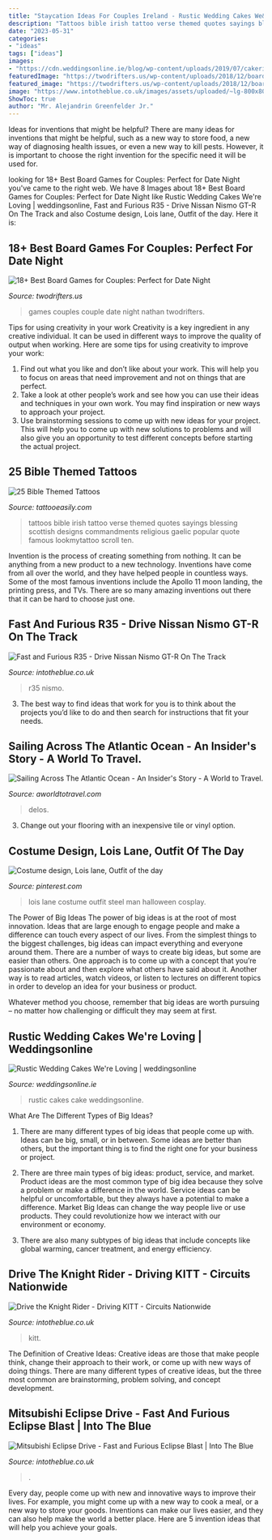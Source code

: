 ```yaml
---
title: "Staycation Ideas For Couples Ireland - Rustic Wedding Cakes We&#039;re Loving"
description: "Tattoos bible irish tattoo verse themed quotes sayings blessing scottish designs commandments religious gaelic popular quote famous lookmytattoo scroll ten"
date: "2023-05-31"
categories:
- "ideas"
tags: ["ideas"]
images:
- "https://cdn.weddingsonline.ie/blog/wp-content/uploads/2019/07/cakerise-rustic-wedding-cakes.jpg"
featuredImage: "https://twodrifters.us/wp-content/uploads/2018/12/board-games-for-couples-1.png"
featured_image: "https://twodrifters.us/wp-content/uploads/2018/12/board-games-for-couples-1.png"
image: "https://www.intotheblue.co.uk/images/assets/uploaded/~lg-800x800/~lg-crop-Car-Chase-Heroes-Eclipse-front.jpg"
ShowToc: true
author: "Mr. Alejandrin Greenfelder Jr."
---
```



Ideas for inventions that might be helpful?
There are many ideas for inventions that might be helpful, such as a new way to store food, a new way of diagnosing health issues, or even a new way to kill pests. However, it is important to choose the right invention for the specific need it will be used for.

	

		
looking for 18+ Best Board Games for Couples: Perfect for Date Night you've came to the right web. We have 8 Images about 18+ Best Board Games for Couples: Perfect for Date Night like Rustic Wedding Cakes We&#039;re Loving | weddingsonline, Fast and Furious R35 - Drive Nissan Nismo GT-R On The Track and also Costume design, Lois lane, Outfit of the day. Here it is:
		
    
## 18+ Best Board Games For Couples: Perfect For Date Night

<img loading=lazy src="https://twodrifters.us/wp-content/uploads/2018/12/board-games-for-couples-1.png" onerror="this.onerror=null;this.src='https://tse4.mm.bing.net/th?id=OIP.UKaLVi3cD5YTiZE5rhL91AHaO0&amp;pid=15.1';" alt="18+ Best Board Games for Couples: Perfect for Date Night">

_Source: twodrifters.us_

>games couples couple date night nathan twodrifters. 

	

Tips for using creativity in your work
Creativity is a key ingredient in any creative individual. It can be used in different ways to improve the quality of output when working. Here are some tips for using creativity to improve your work: 
1. Find out what you like and don’t like about your work. This will help you to focus on areas that need improvement and not on things that are perfect. 
2. Take a look at other people’s work and see how you can use their ideas and techniques in your own work. You may find inspiration or new ways to approach your project. 
3. Use brainstorming sessions to come up with new ideas for your project. This will help you to come up with new solutions to problems and will also give you an opportunity to test different concepts before starting the actual project. 

    
## 25 Bible Themed Tattoos

<img loading=lazy src="http://www.tattooeasily.com/wp-content/uploads/2013/08/bible-themed-tattoo-16.jpeg" onerror="this.onerror=null;this.src='https://tse2.mm.bing.net/th?id=OIP.1_byOOzPf24Oov5rsuzKVwHaJ3&amp;pid=15.1';" alt="25 Bible Themed Tattoos">

_Source: tattooeasily.com_

>tattoos bible irish tattoo verse themed quotes sayings blessing scottish designs commandments religious gaelic popular quote famous lookmytattoo scroll ten. 

	

Invention is the process of creating something from nothing. It can be anything from a new product to a new technology. Inventions have come from all over the world, and they have helped people in countless ways. Some of the most famous inventions include the Apollo 11 moon landing, the printing press, and TVs. There are so many amazing inventions out there that it can be hard to choose just one.

    
## Fast And Furious R35 - Drive Nissan Nismo GT-R On The Track

<img loading=lazy src="https://www.intotheblue.co.uk/images/assets/uploaded/~lg-800x800/~lg-crop-Car-Chase-Heroes-Nissan-GTR-side-on-blue-sky.jpg" onerror="this.onerror=null;this.src='https://tse1.mm.bing.net/th?id=OIP.qBlz5CAiROQIEB3H_QeZJgHaHa&amp;pid=15.1';" alt="Fast and Furious R35 - Drive Nissan Nismo GT-R On The Track">

_Source: intotheblue.co.uk_

>r35 nismo. 

	

3. The best way to find ideas that work for you is to think about the projects you’d like to do and then search for instructions that fit your needs.

    
## Sailing Across The Atlantic Ocean - An Insider&#039;s Story - A World To Travel.

<img loading=lazy src="https://www.aworldtotravel.com/wp-content/uploads/2020/03/sailing-across-the-atlantic-ocean-on-sv-delos.jpg" onerror="this.onerror=null;this.src='https://tse2.mm.bing.net/th?id=OIP.PFJJjf7-Eruu5AT9frtmXwHaLH&amp;pid=15.1';" alt="Sailing Across The Atlantic Ocean - An Insider&#039;s Story - A World to Travel.">

_Source: aworldtotravel.com_

>delos. 

	

3. Change out your flooring with an inexpensive tile or vinyl option.

    
## Costume Design, Lois Lane, Outfit Of The Day

<img loading=lazy src="https://i.pinimg.com/736x/1f/42/e3/1f42e3938c0aa294143b8aff460f6dff--lois-lane-costume-halloween-ideas.jpg" onerror="this.onerror=null;this.src='https://tse2.mm.bing.net/th?id=OIP.0FTwmzDX7gpOrG39yjxEOAHaJ3&amp;pid=15.1';" alt="Costume design, Lois lane, Outfit of the day">

_Source: pinterest.com_

>lois lane costume outfit steel man halloween cosplay. 

	

The Power of Big Ideas
The power of big ideas is at the root of most innovation. Ideas that are large enough to engage people and make a difference can touch every aspect of our lives. From the simplest things to the biggest challenges, big ideas can impact everything and everyone around them.
There are a number of ways to create big ideas, but some are easier than others. One approach is to come up with a concept that you’re passionate about and then explore what others have said about it. Another way is to read articles, watch videos, or listen to lectures on different topics in order to develop an idea for your business or product.

Whatever method you choose, remember that big ideas are worth pursuing – no matter how challenging or difficult they may seem at first.

    
## Rustic Wedding Cakes We&#039;re Loving | Weddingsonline

<img loading=lazy src="https://cdn.weddingsonline.ie/blog/wp-content/uploads/2019/07/cakerise-rustic-wedding-cakes.jpg" onerror="this.onerror=null;this.src='https://tse4.mm.bing.net/th?id=OIP.I5Jbgs5I7-1nzPzVs3PYKAHaJ4&amp;pid=15.1';" alt="Rustic Wedding Cakes We&#039;re Loving | weddingsonline">

_Source: weddingsonline.ie_

>rustic cakes cake weddingsonline. 

	

What Are The Different Types of Big Ideas?
1. There are many different types of big ideas that people come up with. Ideas can be big, small, or in between. Some ideas are better than others, but the important thing is to find the right one for your business or project.
2. There are three main types of big ideas: product, service, and market. Product ideas are the most common type of big idea because they solve a problem or make a difference in the world. Service ideas can be helpful or uncomfortable, but they always have a potential to make a difference. Market Big Ideas can change the way people live or use products. They could revolutionize how we interact with our environment or economy.

3. There are also many subtypes of big ideas that include concepts like global warming, cancer treatment, and energy efficiency.

    
## Drive The Knight Rider - Driving KITT - Circuits Nationwide

<img loading=lazy src="https://www.intotheblue.co.uk/images/assets/uploaded/~lg-800x800/~lg-crop-Car-Chase-Heroes---Knight-Rider-steering-wheel.jpg" onerror="this.onerror=null;this.src='https://tse2.mm.bing.net/th?id=OIP.UTEPKzXAbfgzlkjw6wHD2AHaHa&amp;pid=15.1';" alt="Drive the Knight Rider - Driving KITT - Circuits Nationwide">

_Source: intotheblue.co.uk_

>kitt. 

	

The Definition of Creative Ideas:
Creative ideas are those that make people think, change their approach to their work, or come up with new ways of doing things. There are many different types of creative ideas, but the three most common are brainstorming, problem solving, and concept development.

    
## Mitsubishi Eclipse Drive - Fast And Furious Eclipse Blast | Into The Blue

<img loading=lazy src="https://www.intotheblue.co.uk/images/assets/uploaded/~lg-800x800/~lg-crop-Car-Chase-Heroes-Eclipse-front.jpg" onerror="this.onerror=null;this.src='https://tse2.mm.bing.net/th?id=OIP.iUCnxPn1RPlxY8Ss9yC-7AHaHa&amp;pid=15.1';" alt="Mitsubishi Eclipse Drive - Fast and Furious Eclipse Blast | Into The Blue">

_Source: intotheblue.co.uk_

>. 

	

Every day, people come up with new and innovative ways to improve their lives. For example, you might come up with a new way to cook a meal, or a new way to store your goods. Inventions can make our lives easier, and they can also help make the world a better place. Here are 5 invention ideas that will help you achieve your goals.


